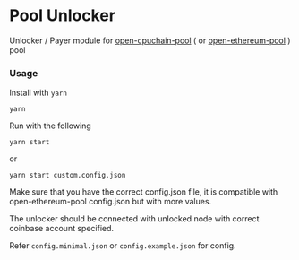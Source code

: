 # Pool Unlocker

Unlocker / Payer module for [open-cpuchain-pool](https://github.com/cpuchain/open-cpuchain-pool) ( or [open-ethereum-pool](https://github.com/sammy007/open-ethereum-pool) ) pool

### Usage

Install with `yarn`

```
yarn
```

Run with the following

```
yarn start
```

or

```
yarn start custom.config.json
```

Make sure that you have the correct config.json file, it is compatible with open-ethereum-pool config.json but with more values.

The unlocker should be connected with unlocked node with correct coinbase account specified.

Refer `config.minimal.json` or `config.example.json` for config.